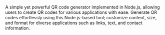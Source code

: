 
<!---
Prashantb2002/Prashantb2002 is a ✨ special ✨ repository because its `README.md` (this file) appears on your GitHub profile.
You can click the Preview link to take a look at your changes.
--->
A simple yet powerful QR code generator implemented in Node.js, allowing users to create QR codes for various applications with ease.
Generate QR codes effortlessly using this Node.js-based tool; customize content, size, and format for diverse applications such as links, text, and contact information.
